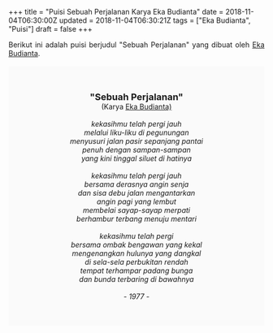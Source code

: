 +++
title = "Puisi Sebuah Perjalanan Karya Eka Budianta"
date = 2018-11-04T06:30:00Z
updated = 2018-11-04T06:30:21Z
tags = ["Eka Budianta", "Puisi"]
draft = false
+++

<div dir="ltr" style="text-align: left;" trbidi="on"><div style="text-align: justify;">Berikut ini adalah puisi berjudul "Sebuah Perjalanan" yang dibuat oleh <a href="https://ensiklopedia.kemdikbud.go.id/sastra/artikel/Eka_Budianta" target="_blank">Eka Budianta</a>. </div><br /><div style="background: #FAFAFA; font-size: 14px; height: auto; margin: 0 auto; padding: 50px; text-align: center; width: auto;"><span style="font-size: 18px;"><b>"Sebuah Perjalanan"</b></span><br />(Karya <a href="https://www.sekata.web.id/tags/eka-budianta" target="_blank">Eka Budianta)</a> <br /><br /><i>kekasihmu telah pergi jauh</i><br /><i>melalui liku-liku di pegunungan</i><br /><i>menyusuri jalan pasir sepanjang pantai</i><br /><i>penuh dengan sampan-sampan</i><br /><i>yang kini tinggal siluet di hatinya</i><br /><br /><i>kekasihmu telah pergi jauh</i><br /><i>bersama derasnya angin senja</i><br /><i>dan sisa debu jalan mengantarkan</i><br /><i>angin pagi yang lembut</i><br /><i>membelai sayap-sayap merpati</i><br /><i>berhambur terbang menuju mentari</i><br /><br /><i>kekasihmu telah pergi</i><br /><i>bersama ombak bengawan yang kekal</i><br /><i>mengenangkan hulunya yang dangkal</i><br /><i>di sela-sela perbukitan rendah</i><br /><i>tempat terhampar padang bunga</i><br /><i>dan bunda terbaring di bawahnya</i><br /><br /><i>- 1977 -</i></div></div>
